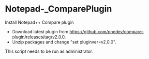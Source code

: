 # Notepad-_ComparePlugin
Install Notepad++ Compare plugin

- Download latest plugin from https://github.com/pnedev/compare-plugin/releases/tag/v2.0.0.
- Unzip packages and change "set pluginver=v2.0.0".

This script needs to be run as administrator.
